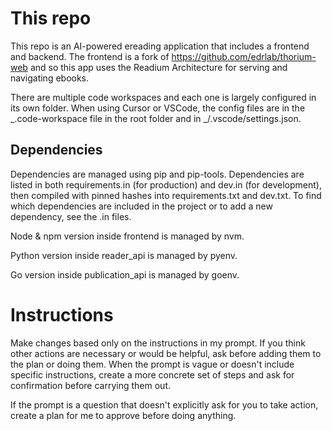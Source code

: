 # This repo

This repo is an AI-powered ereading application that includes a frontend and backend. The frontend is a fork of https://github.com/edrlab/thorium-web and so this app uses the Readium Architecture for serving and navigating ebooks.

There are multiple code workspaces and each one is largely configured in its own folder. When using Cursor or VSCode, the config files are in the _.code-workspace file in the root folder and in _/.vscode/settings.json.

## Dependencies

Dependencies are managed using pip and pip-tools. Dependencies are listed in both requirements.in (for production) and dev.in (for development), then compiled with pinned hashes into requirements.txt and dev.txt. To find which dependencies are included in the project or to add a new dependency, see the .in files.

Node & npm version inside frontend is managed by nvm.

Python version inside reader_api is managed by pyenv.

Go version inside publication_api is managed by goenv.

# Instructions

Make changes based only on the instructions in my prompt. If you think other actions are necessary or would be helpful, ask before adding them to the plan or doing them. When the prompt is vague or doesn't include specific instructions, create a more concrete set of steps and ask for confirmation before carrying them out.

If the prompt is a question that doesn't explicitly ask for you to take action, create a plan for me to approve before doing anything.

